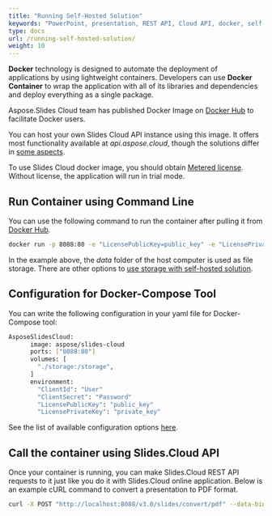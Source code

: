 ```yaml
---
title: "Running Self-Hosted Solution"
keywords: "PowerPoint, presentation, REST API, Cloud API, docker, self-hosted solution"
type: docs
url: /running-self-hosted-solution/
weight: 10
---
```


**Docker** technology is designed to automate the deployment of applications by using lightweight containers.
Developers can use **Docker Container** to wrap the application with all of its libraries and dependencies and deploy everything as a single package.

Aspose.Slides Cloud team has published Docker Image on [Docker Hub](https://hub.docker.com/r/aspose/slides-cloud) to facilitate Docker users.

You can host your own Slides Cloud API instance using this image. It offers most functionality available at *api.aspose.cloud*, though the solutions differ in [some aspects](/slides/features-not-available-in-self-hosted-solution/).

To use Slides Cloud docker image, you should obtain [Metered license](https://purchase.aspose.com/faqs/licensing/metered/). Without license, the application will run in trial mode.

## Run Container using Command Line

You can use the following command to run the container after pulling it from [Docker Hub](https://href.li/?https://hub.docker.com/r/aspose/slides-cloud).

```sh
docker run -p 8088:80 -e "LicensePublicKey=public_key" -e "LicensePrivateKey=private_key" -v "/data:/storage" aspose/slides-cloud
```

In the example above, the *data* folder of the host computer is used as file storage. There are other options to [use storage with self-hosted solution](/slides/using-storage-with-self-hosted-solution/).

## Configuration for Docker-Compose Tool

You can write the following configuration in your yaml file for Docker-Compose tool:

```sh
AsposeSlidesCloud:
      image: aspose/slides-cloud
      ports: ["8088:80"]
      volumes: [
        "./storage:/storage",
      ]
      environment:
        "ClientId": "User"
        "ClientSecret": "Password"
        "LicensePublicKey": "public_key"
        "LicensePrivateKey": "private_key"
```

See the list of available configuration options [here](/slides/configuring-self-hosted-solution/).

## Call the container using Slides.Cloud API

Once your container is running, you can make Slides.Cloud REST API requests to it just like you do it with Slides.Cloud online application.
Below is an example cURL command to convert a presentation to PDF format.

```sh
curl -X POST "http://localhost:8088/v3.0/slides/convert/pdf" --data-binary "@presentation.pptx" -H "Content-Type: application/octet-stream" -o "presentation.pdf"
```